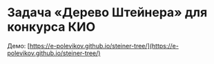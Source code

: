 # Задача «Дерево Штейнера» для конкурса КИО

Демо: [https://e-polevikov.github.io/steiner-tree/](https://e-polevikov.github.io/steiner-tree/)
